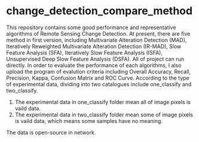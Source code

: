 # change_detection_compare_method
This repository contains some good performance and representative algorithms of Remote Sensing Change Detection. At present, there are five method in first version, including Multivariate Alteration Detection (MAD), Iteratively Reweighted Multivariate Alteration Detection (IR-MAD), Slow Feature Analysis (SFA), Iteratively Slow Feature Analysis (ISFA), Unsupervised Deep Slow Feature Analysis (DSFA). All of project can run directly.
In order to evaluate the performance of each algorithms, I also upload the program of evalution criteria including Overall Accuracy, Recall, Precision, Kappa, Confusion Matrix and ROC Curve.
According to the type of experimental data, dividing into two catalogues include one_classify and two_classify.
1. The experimental data in one_classify folder mean all of image pixels is vaild data.
2. The experimental data in two_classify folder mean some of image pixels is vaild data, which means some samples have no meaning.

The data is open-source in network.
